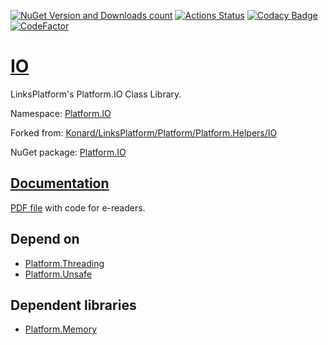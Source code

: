 [![NuGet Version and Downloads count](https://buildstats.info/nuget/Platform.IO)](https://www.nuget.org/packages/Platform.IO)
[![Actions Status](https://github.com/linksplatform/IO/workflows/CD/badge.svg)](https://github.com/linksplatform/IO/actions?workflow=CD)
[![Codacy Badge](https://api.codacy.com/project/badge/Grade/3b1df18c060f4216bc9a0ace0522d9b4)](https://app.codacy.com/gh/linksplatform/IO?utm_source=github.com&utm_medium=referral&utm_content=linksplatform/IO&utm_campaign=Badge_Grade_Settings)
[![CodeFactor](https://www.codefactor.io/repository/github/linksplatform/io/badge)](https://www.codefactor.io/repository/github/linksplatform/io)

# [IO](https://github.com/linksplatform/IO)

LinksPlatform's Platform.IO Class Library.

Namespace: [Platform.IO](https://linksplatform.github.io/IO/csharp/api/Platform.IO.html)

Forked from: [Konard/LinksPlatform/Platform/Platform.Helpers/IO](https://github.com/Konard/LinksPlatform/tree/690ac2490d0a18c0071743bcf59958c0267e0166/Platform/Platform.Helpers/IO)

NuGet package: [Platform.IO](https://www.nuget.org/packages/Platform.IO)

## [Documentation](https://linksplatform.github.io/IO)
[PDF file](https://linksplatform.github.io/IO/csharp/Platform.IO.pdf) with code for e-readers.

## Depend on
*   [Platform.Threading](https://github.com/linksplatform/Threading)
*   [Platform.Unsafe](https://github.com/linksplatform/Unsafe)

## Dependent libraries
*   [Platform.Memory](https://github.com/linksplatform/Memory)
